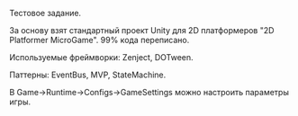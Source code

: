 Тестовое задание.

За основу взят стандартный проект Unity для 2D платформеров "2D Platformer MicroGame". 99% кода переписано.

Используемые фреймворки: Zenject, DOTween.

Паттерны: EventBus, MVP, StateMachine.

В Game->Runtime->Configs->GameSettings можно настроить параметры игры.
